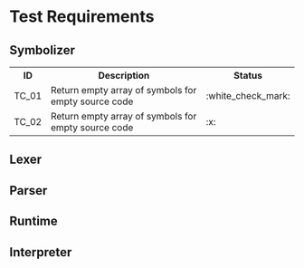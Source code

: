 # Test Requirements

## Symbolizer
<table>
    <tr>
        <th>ID</th>
        <th>Description</th>
        <th>Status</th>
    </tr>
    <tr>
        <td>TC_01</td>
        <td>Return empty array of symbols for empty source code</td>
        <td>:white_check_mark:</td>
    </tr>
    <tr>
        <td>TC_02</td>
        <td>Return empty array of symbols for empty source code</td>
        <td>:x:</td>
    </tr>
</table>

## Lexer

## Parser

## Runtime

## Interpreter

